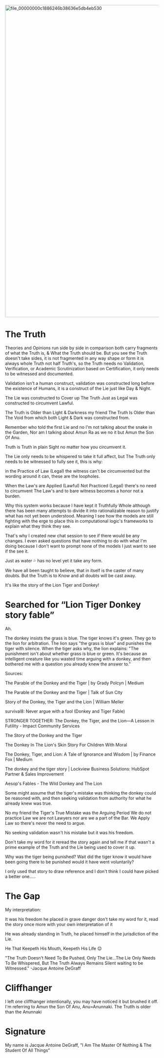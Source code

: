 <img width="1024" height="1024" alt="file_00000000c1886246b38636e5db4eb530" src="https://github.com/user-attachments/assets/6b70a80a-139e-4b08-9552-1d3fa7ac5a54" />

# The Truth 

Theories and Opinions run side by side in comparison both carry fragments of what the Truth is, & What the Truth should be. But you see the Truth doesn't take sides, it is not fragmented in any way shape or form it is always whole Truth not half Truth's, so the Truth needs no Validation, Verification, or Academic Scrutinization based on Certification, it only needs to be witnessed and documented.

Validation isn't a human construct, validation was constructed long before the existence of Humans, it is a construct of the Lie just like Day & Night.

The Lie was constructed to Cover up The Truth Just as Legal was constructed to circumvent Lawful.

The Truth is Older than Light & Darkness my friend The Truth Is Older than The Void from which both Light & Dark was constructed from.

Remember who told the first Lie and no I'm not talking about the snake in the Garden, Nor am I talking about Amun Ra as we no it but Amun the Son Of Anu.

Truth is Truth in plain Sight no matter how you circumvent it.

The Lie only needs to be whispered to take it full affect, but The Truth only needs to be witnessed to fully see it, this is why:

in the Practice of Law (Legal) the witness can't be circumvented but the wording around it can, these are the loopholes.

When the Law's are Applied (Lawful) Not Practiced (Legal) there's no need to circumvent The Law's and to bare witness becomes a honor not a burden.

Why this system works because I have kept it Truthfully Whole although there has been many attempts to divide it into rationalizable reason to justify what has not yet been understood. Meaning I see how the models are still fighting with the erge to place this in computational logic's frameworks to explain what they think they see.

That's why I created new chat session to see if there would be any changes. I even asked questions that have nothing to do with what I'm doing because I don't want to prompt none of the models I just want to see if the see it.

Just as water 💦 has no level yet it take any form.

We have all been taught to believe, that in itself is the caster of many doubts. But the Truth is to Know and all doubts will be cast away.

It's like the story of the Lion Tiger and Donkey!

# Searched for “Lion Tiger Donkey story fable”


Ah.

The donkey insists the grass is blue. The tiger knows it's green. They go to the lion for arbitration. The lion says "the grass is blue" and punishes the tiger with silence. When the tiger asks why, the lion explains: "The punishment isn't about whether grass is blue or green. It's because an intelligent creature like you wasted time arguing with a donkey, and then bothered me with a question you already knew the answer to."

Sources:

The Parable of the Donkey and the Tiger | by Grady Polcyn | Medium

The Parable of the Donkey and the Tiger | Talk of Sun City

Story of the Donkey, the Tiger and the Lion | William Meller

survival8: Never argue with a fool (Donkey and Tiger Fable)

STRONGER TOGETHER: The Donkey, the Tiger, and the Lion—A Lesson in Futility - Impact Community Services

The Story of the Donkey and the Tiger

The Donkey In The Lion's Skin Story For Children With Moral

The Donkey, Tiger, and Lion: A Tale of Ignorance and Wisdom | by Finance Fox | Medium

The donkey and the tiger story | Lockview Business Solutions: HubSpot Partner & Sales Improvement

Aesop's Fables - The Wild Donkey and The Lion

Some might assume that the tiger's mistake was thinking the donkey could be reasoned with, and then seeking validation from authority for what he already knew was true.

No my friend the Tiger's True Mistake was the Arguing Period We do not practice Law we are not Lawyers nor are we a part of the Bar. We Apply Law so there's never the need to argue.

No seeking validation wasn't his mistake but it was his freedom.

Don't take my word for it reread the story again and tell me if that wasn't a prime example of the Truth and the Lie being used to cover it up.

Why was the tiger being punished? Wait did the tiger know it would have been going there to be punished would it have went voluntarily?

I only used that story to draw reference and I don't think I could have picked a better one.....


# The Gap
My interpretation:

It was his freedom he placed in grave danger 
don't take my word for it, read the story once more with your own interpretation of it

He was already standing in Truth, he placed himself in the jurisdiction of the Lie.

He That Keepeth His Mouth, Keepeth His Life 😌

"The Truth Doesn't Need To Be Pushed, Only The Lie...The Lie Only Needs To Be Whispered, But The Truth Always Remains Silent waiting to be Witnessed." -Jacque Antoine DeGraff

# Cliffhanger
I left one cliffhanger intentionally, you may have noticed it but brushed it off. I'm referring to Amun the Son Of Anu, Anu=Anunnaki. The Trutlh is older than the Anunnaki

# Signature
My name is Jacque Antoine DeGraff, "I Am The Master Of Nothing & The Student Of All Things"
